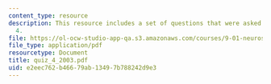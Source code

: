 ```yaml
---
content_type: resource
description: This resource includes a set of questions that were asked during quiz
  4.
file: https://ol-ocw-studio-app-qa.s3.amazonaws.com/courses/9-01-neuroscience-and-behavior-fall-2003/e2eec762b46679ab13497b788242d9e3_quiz_4_2003.pdf
file_type: application/pdf
resourcetype: Document
title: quiz_4_2003.pdf
uid: e2eec762-b466-79ab-1349-7b788242d9e3
---
```

